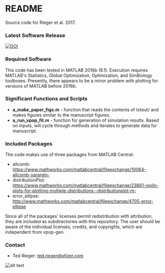 # README #

Source code for Rieger et al. 2017.

### Latest Software Release
[![DOI](https://zenodo.org/badge/DOI/10.5281/zenodo.1117870.svg)](https://doi.org/10.5281/zenodo.1117870)


### Required Software
This code has been tested in MATLAB 2016b (9.1). Execution requires MATLAB's Statistics, Global Optimization, Optimization, and SimBiology toolboxes. Presently, there appears to be a minor problem with plotting for versions of MATLAB before 2016b.

### Significant Functions and Scripts
* **a_make_paper_figs.m** - function that reads the contents of txtout/ and makes figures similar to the manuscript figures.
* **a_run_vpop_fit.m** - function for generation of simulation results. Based on inputs, will cycle through methods and iterates to generate data for manuscript.

### Included Packages
The code makes use of three packages from MATLAB Central:
* allcomb: https://www.mathworks.com/matlabcentral/fileexchange/10064-allcomb-varargin-
* distributionPlot: https://www.mathworks.com/matlabcentral/fileexchange/23661-violin-plots-for-plotting-multiple-distributions--distributionplot-m-
* error_ellipse: http://www.mathworks.com/matlabcentral/fileexchange/4705-error-ellipse

Since all of the packages' licenses permit redistribution with attribution, they are included as subdirectories with this repository. The user should be aware of the individual licenses, credits, and copyrights, which are independent from vpop-gen.

### Contact
* Ted Rieger: ted.rieger@pfizer.com

![alt text](https://github.com/openPfizer/DigitalHealthData/blob/master/img/osbypfizer.png)
